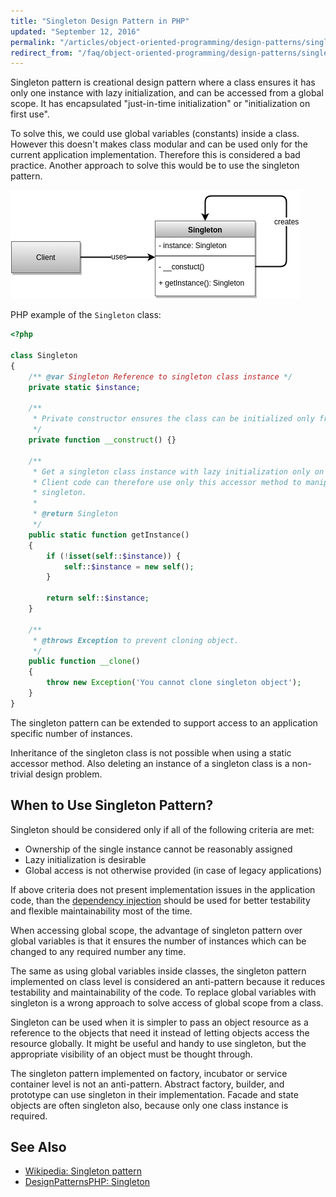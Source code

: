 ```yaml
---
title: "Singleton Design Pattern in PHP"
updated: "September 12, 2016"
permalink: "/articles/object-oriented-programming/design-patterns/singleton/"
redirect_from: "/faq/object-oriented-programming/design-patterns/singleton/"
---
```


Singleton pattern is creational design pattern where a class ensures it has only
one instance with lazy initialization, and can be accessed from a global scope.
It has encapsulated "just-in-time initialization" or "initialization on first use".

To solve this, we could use global variables (constants) inside a class. However
this doesn't makes class modular and can be used only for the current application
implementation. Therefore this is considered a bad practice. Another approach to
solve this would be to use the singleton pattern.

![Singleton Design Pattern UML Diagram](/images/object-oriented-programming/design-patterns/singleton.png "Singleton Design Pattern UML Diagram")

PHP example of the `Singleton` class:

```php
<?php

class Singleton
{
    /** @var Singleton Reference to singleton class instance */
    private static $instance;

    /**
     * Private constructor ensures the class can be initialized only from itself.
     */
    private function __construct() {}

    /**
     * Get a singleton class instance with lazy initialization only on first call.
     * Client code can therefore use only this accessor method to manipulate the
     * singleton.
     *
     * @return Singleton
     */
    public static function getInstance()
    {
        if (!isset(self::$instance)) {
            self::$instance = new self();
        }

        return self::$instance;
    }

    /**
     * @throws Exception to prevent cloning object.
     */
    public function __clone()
    {
        throw new Exception('You cannot clone singleton object');
    }
}
```

The singleton pattern can be extended to support access to an application specific
number of instances.

Inheritance of the singleton class is not possible when using a static accessor
method. Also deleting an instance of a singleton class is a non-trivial design
problem.

## When to Use Singleton Pattern?

Singleton should be considered only if all of the following criteria are met:

* Ownership of the single instance cannot be reasonably assigned
* Lazy initialization is desirable
* Global access is not otherwise provided (in case of legacy applications)

If above criteria does not present implementation issues in the application code,
than the [dependency injection](/faq/object-oriented-programming/design-patterns/dependency-injection/)
should be used for better testability and flexible maintainability most of the
time.

When accessing global scope, the advantage of singleton pattern over global
variables is that it ensures the number of instances which can be changed to
any required number any time.

The same as using global variables inside classes, the singleton pattern
implemented on class level is considered an anti-pattern because it reduces
testability and maintainability of the code. To replace global variables with
singleton is a wrong approach to solve access of global scope from a class.

Singleton can be used when it is simpler to pass an object resource as a reference
to the objects that need it instead of letting objects access the resource
globally. It might be useful and handy to use singleton, but the appropriate
visibility of an object must be thought through.

The singleton pattern implemented on factory, incubator or service container
level is not an anti-pattern. Abstract factory, builder, and prototype can use
singleton in their implementation. Facade and state objects are often singleton
also, because only one class instance is required.

## See Also

* [Wikipedia: Singleton pattern](https://en.wikipedia.org/wiki/Singleton_pattern)
* [DesignPatternsPHP: Singleton](https://designpatternsphp.readthedocs.io/en/latest/Creational/Singleton/README.html)
